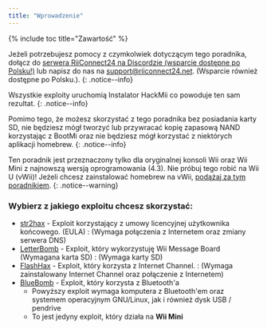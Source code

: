 ```yaml
---
title: "Wprowadzenie"
---
```


{% include toc title="Zawartość" %}

Jeżeli potrzebujesz pomocy z czymkolwiek dotyczącym tego poradnika, dołącz do [serwera RiiConnect24 na Discordzie (wsparcie dostępne po Polsku!)](https://discord.gg/b4Y7jfD) lub napisz do nas na [support@riiconnect24.net](mailto:support@riiconnect24.net). (Wsparcie również dostępne po Polsku.).
{: .notice--info}

Wszystkie exploity uruchomią Instalator HackMii co powoduje ten sam rezultat.
{: .notice--info}

Pomimo tego, że możesz skorzystać z tego poradnika bez posiadania karty SD, nie będziesz mógł tworzyć lub przywracać kopię zapasową NAND korzystając z BootMi oraz nie będziesz mógł korzystać z niektórych aplikacji homebrew.
{: .notice--info}

Ten poradnik jest przeznaczony tylko dla oryginalnej konsoli Wii oraz Wii Mini z najnowszą wersją oprogramowania (4.3). Nie próbuj tego robić na Wii U (vWii)! Jeżeli chcesz zainstalować homebrew na vWii, [podążaj za tym poradnikiem](https://wiiuguide.xyz/#/vwii-modding).
{: .notice--warning}

### Wybierz z jakiego exploitu chcesz skorzystać:

- [str2hax](str2hax) - Exploit korzystający z umowy licencyjnej użytkownika końcowego. (EULA) 
  :   (Wymaga połączenia z Internetem oraz zmiany serwera DNS)
- [LetterBomb](letterbomb) - Exploit, który wykorzystuję Wii Message Board (Wymagana karta SD)
  :   (Wymaga karty SD)
- [FlashHax](flashhax) - Exploit, który korzysta z Internet Channel.
  :   (Wymaga zainstalowany Internet Channel oraz połączenie z Internetem)
- [BlueBomb](bluebomb) - Exploit, który korzysta z Bluetooth'a
    * Powyższy exploit wymaga komputera z Bluetooth'em oraz systemem operacyjnym GNU/Linux, jak i również dysk USB / pendrive
    * To jest jedyny exploit, który działa na **Wii Mini**
